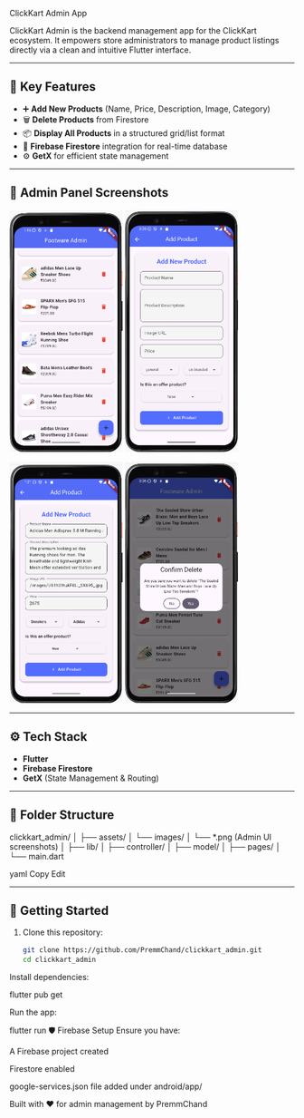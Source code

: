 ClickKart Admin App

ClickKart Admin is the backend management app for the ClickKart ecosystem.
It empowers store administrators to manage product listings directly via a clean and intuitive Flutter interface.

---

## 🧩 Key Features

- ➕ **Add New Products** (Name, Price, Description, Image, Category)
- 🗑️ **Delete Products** from Firestore
- 📦 **Display All Products** in a structured grid/list format
- 📁 **Firebase Firestore** integration for real-time database
- ⚙️ **GetX** for efficient state management

---

## 📱 Admin Panel Screenshots



<p float="left">
  <img src="assets/images/admin_home_screen.png" width="200" alt="Product Detail" />
  <img src="assets/images/admin_add_screen.png" width="200" alt="Delete Confirmation" />
</p>

<p float="left">
  <img src="assets/images/admin_add_products.png" width="200" alt="Add Product" />
  <img src="assets/images/admin_delete_screen.png" width="200" alt="Product List" />
</p>



---

## ⚙️ Tech Stack

- **Flutter**
- **Firebase Firestore**
- **GetX** (State Management & Routing)

---

## 📂 Folder Structure

clickkart_admin/
│
├── assets/
│ └── images/
│ └── *.png (Admin UI screenshots)
│
├── lib/
│ ├── controller/
│ ├── model/
│ ├── pages/
│ └── main.dart

yaml
Copy
Edit

---

## 🚀 Getting Started

1. Clone this repository:
   ```bash
   git clone https://github.com/PremmChand/clickkart_admin.git
   cd clickkart_admin
Install dependencies:

flutter pub get

Run the app:

flutter run
🛡️ Firebase Setup
Ensure you have:

A Firebase project created

Firestore enabled

google-services.json file added under android/app/

Built with ❤️ for admin management by PremmChand

